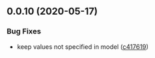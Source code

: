## 0.0.10 (2020-05-17)


### Bug Fixes

* keep values not specified in model ([c417619](https://github.com/tommy4st/redyform/commit/c4176192e7ad484552be81b0cf595be91b85dd8f))



